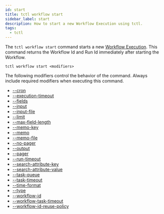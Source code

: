 ```yaml
---
id: start
title: tctl workflow start
sidebar_label: start
description: How to start a new Workflow Execution using tctl.
tags:
  - tctl
---
```


The `tctl workflow start` command starts a new [Workflow Execution](/concepts/what-is-a-workflow-execution).
This command returns the Workflow Id and Run Id immediately after starting the Workflow.

`tctl workflow start <modifiers>`

The following modifiers control the behavior of the command.
Always include required modifiers when executing this command.

- [--cron](/tctl/modifiers#--cron)
- [--execution-timeout](/tctl/modifiers#--execution-timeout)
- [--fields](/tctl/modifiers#--fields)
- [--input](/tctl/modifiers#--input)
- [--input-file](/tctl/modifiers#--input-file)
- [--limit](/tctl/modifiers#--limit)
- [--max-field-length](/tctl/modifiers#--max-field-length)
- [--memo-key](/tctl/modifiers#--memo-key)
- [--memo](/tctl/modifiers#--memo)
- [--memo-file](/tctl/modifiers#--memo-file)
- [--no-pager](/tctl/modifiers#--no-pager)
- [--output](/tctl/modifiers#--output)
- [--pager](/tctl/modifiers#--pager)
- [--run-timeout](/tctl/modifiers#--run-timeout)
- [--search-attribute-key](/tctl/modifiers#--search-attribute-key)
- [--search-attribute-value](/tctl/modifiers#--search-attribute-value)
- [--task-queue](/tctl/modifiers#--task-queue)
- [--task-timeout](/tctl/modifiers#--task-timeout)
- [--time-format](/tctl/modifiers#--time-format)
- [--type](/tctl/modifiers#--type)
- [--workflow-id](/tctl/modifiers#--workflow-id)
- [--workflow-task-timeout](/tctl/modifiers#--workflow-task-timeout)
- [--workflow-id-reuse-policy](/tctl/modifiers#--workflow-id-reuse-policy)
